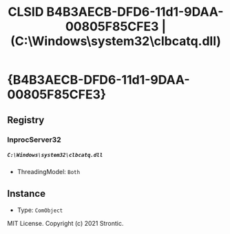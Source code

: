 ﻿---
title: "CLSID B4B3AECB-DFD6-11d1-9DAA-00805F85CFE3 | (C:\\Windows\\system32\\clbcatq.dll)"
excerpt: What is COM-Object CLSID B4B3AECB-DFD6-11d1-9DAA-00805F85CFE3?
---

# {B4B3AECB-DFD6-11d1-9DAA-00805F85CFE3}


## Registry


### InprocServer32

##### `C:\Windows\system32\clbcatq.dll`
* ThreadingModel: `Both`

## Instance

* Type: `ComObject`

MIT License. Copyright (c) 2021 Strontic.


